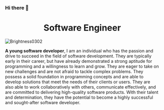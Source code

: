 ### Hi there 👋

<h1 align="center">Software Engineer</h1>
<p align="left"> <img src="https://komarev.com/ghpvc/?username=Brightness0302&label=Profile%20views&color=0e75b6&style=flat" alt="Brightness0302" /> </p>

<p align='left'><b>A young software developer</b>, I am an individual who has the passion and drive to succeed in the field of software development. They are typically early in their career, but have already demonstrated a strong aptitude for programming and a willingness to learn and grow. They are eager to take on new challenges and are not afraid to tackle complex problems. They possess a solid foundation in programming concepts and are able to develop solutions that meet the needs of their clients or users. They are also able to work collaboratively with others, communicate effectively, and are committed to delivering high-quality software products. With their talent and determination, they have the potential to become a highly successful and sought-after software developer.</p>
